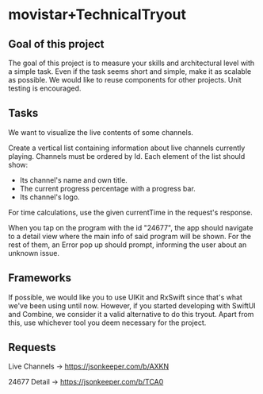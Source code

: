 # movistar+TechnicalTryout



## Goal of this project

The goal of this project is to measure your skills and architectural level with a simple task. Even if the task seems short and simple, make it as scalable as possible. We would like to reuse components for other projects. Unit testing is encouraged.


## Tasks

We want to visualize the live contents of some channels.

Create a vertical list containing information about live channels currently playing. Channels must be ordered by Id.
Each element of the list should show:
- Its channel's name and own title.
- The current progress percentage with a progress bar.
- Its channel's logo.

For time calculations, use the given currentTime in the request's response.

When you tap on the program with the id "24677", the app should navigate to a detail view where the main info of said program will be shown. For the rest of them, an Error pop up should prompt, informing the user about an unknown issue.

## Frameworks

If possible, we would like you to use UIKit and RxSwift since that's what we've been using until now. However, if you started developing with SwiftUI and Combine, we consider it a valid alternative to do this tryout. 
Apart from this, use whichever tool you deem necessary for the project.

## Requests

Live Channels ->  https://jsonkeeper.com/b/AXKN

24677 Detail -> https://jsonkeeper.com/b/TCA0

